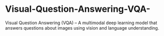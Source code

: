 # Visual-Question-Answering-VQA-
Visual Question Answering (VQA) – A multimodal deep learning model that answers questions about images using vision and language understanding.
